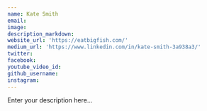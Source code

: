 ```yaml
---
name: Kate Smith
email:
image:
description_markdown:
website_url: 'https://eatbigfish.com/'
medium_url: 'https://www.linkedin.com/in/kate-smith-3a938a3/'
twitter:
facebook:
youtube_video_id:
github_username:
instagram:
---
```


Enter your description here...
